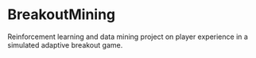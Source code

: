 # BreakoutMining
Reinforcement learning and data mining project on player experience in a simulated adaptive breakout game.
